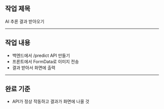## 작업 제목

AI 추론 결과 받아오기

---

## 작업 내용

- 백엔드에서 /predict API 만들기
- 프론트에서 FormData로 이미지 전송
- 결과 받아서 화면에 출력

---

## 완료 기준

- API가 정상 작동하고 결과가 화면에 나올 것
